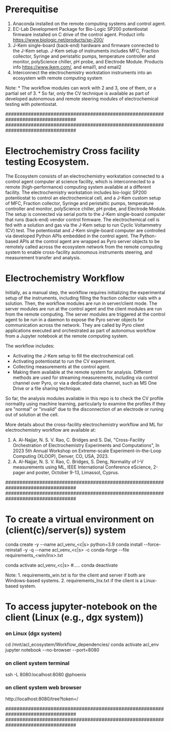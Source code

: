 
# Prerequitise

1. Anaconda installed on the remote computing systems and control agent.
2. EC-Lab Development Package for Bio-Logic SP200 potentiostat firmware installed on C drive of the control agent. Product info https://www.biologic.net/products/sp-200/
3. J-Kem single-board (back-end) hardware and firmware connected to the J-Kem setup. J-Kem setup of instruments includes MFC, Fraction collector, Syringe and peristaltic pumps, temperature controller and monitor, polyScience chiller, pH probe, and Electrode Module.
Products info https://www.jkem.com/, and email1, and email2
4. Interconnect the electrochemistry workstation instruments into an ecosystem with remote computing system

Note:
    * The workflow modules can work with 2 and 3, one of them, or a partial set of 3.
    * So far, only the CV technique is available as part of developed autonomous and remote steering modules of electrochemical testing with potentiostat.

#################################################################################
#################################################################################

# Electrochemistry Cross facility testing Ecosystem.
 
The Ecosystem consists of an electrochemistry workstation connected to a control agent computer at science facility, which is interconnected to a remote (high-performance) computing system available at a different facility.
The electrochemistry workstation includes bio-logic SP200 potentiostat to control an electrochemical cell, and a J-Kem custom setup of MFC, Fraction collector, Syringe and peristaltic pumps, temperature controller and monitor, polyScience chiller, pH probe, and Electrode Module. The setup is connected via serial ports to the J-Kem single-board computer that runs (back-end) vendor control firmware.
The electrochemical cell is fed with a solution and gas via the J-Kem setup to run Cyclic Voltammetry (CV) test. 
The potentiostat and J-Kem single-board computer are controlled via developed Python APIs embedded in the control agent.
The Python-based APIs at the control agent are wrapped as Pyro server objects to be remotely called across the ecosystem network from the remote computing system to enable cross-facility autonomous instruments steering, and measurement transfer and analysis.
	
# Electrochemistry Workflow

Initially, as a manual step, the workflow requires initializing the experimental setup of the instruments, including filling the fraction collector vials with a solution. 
Then, the workflow modules are run in server/client mode. The server modules are run at the control agent and the client modules are run from the remote computing.
The server modules are triggered at the control agent to be run in a daemon to expose the Pyro server objects for communication across the network. They are called by Pyro client applications executed and orchestrated as part of autonomus workflow from a Jupyter notebook at the remote computing system.

The workflow includes:
  * Activating the J-Kem setup to fill the electrochemical cell.
  * Activating potentiostat to run the CV experiment.
  * Collecting measurements at the control agent.
  * Making them available at the remote system for analysis. Different methods are used for streaming measurements, including via control channel over Pyro, or via a dedicated data channel, such as MS One Drive or a file sharing technique.

So far, the analysis modules available in this repo is to check the CV profile normality using machine learning, particularly to examine the profiles if they are "normal" or "invalid" due to the disconnection of an electrode or runing out of solution at the cell.

More details about the cross-facility electrochemistry workflow and ML for electrochemistry workflow are available at:
1. A. Al-Najjar, N. S. V. Rao,  C. Bridges and S. Dai, "Cross-Facility Orchestration of Electrochemistry Experiments and Computations", In 2023 5th Annual Workshop on Extreme-scale Experiment-in-the-Loop Computing (XLOOP), Denver, CO, USA, 2023.
2. A. Al-Najjar, N. S. V. Rao, C. Bridges, S. Deng, Normality of I-V measurements using ML, IEEE International Conference eScience, 2-pager and poster, October 9-13, Limassol, Cyprus.

#################################################################################
#################################################################################

# To create a virtual environment on (client(c)/server(s)) system
conda create -y --name acl_venv_<c|s> python=3.9
conda install --force-reinstall -y -q --name acl_venv_<c|s> -c conda-forge --file requirements_<win/lnx>.txt

conda activate acl_venv_<c|s>
#.....
conda deactivate

Note: 1. requirements_win.txt is for the client and server if both are Windows-based systems.
      2. requirements_lnx.txt if the client is a Linux-based system.

# To access jupyter-notebook on the client (Linux (e.g., dgx system))
### on Linux (dgx system)
cd /mnt/acl_ecosystem/Workflow_dependencies/
conda activate acl_env
jupyter notebook --no-browser --port=8080

### on client system terminal
ssh -L 8080:localhost:8080 <user>@phoenix

### on client system web browser
http://localhost:8080/tree?token=/<token/>

#################################################################################
#################################################################################
